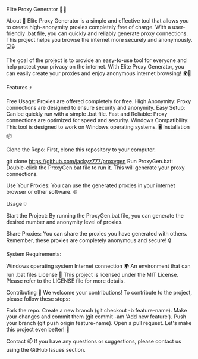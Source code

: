 Elite Proxy Generator 🚀🌐

About 📝
Elite Proxy Generator is a simple and effective tool that allows you to create high-anonymity proxies completely free of charge. With a user-friendly .bat file, you can quickly and reliably generate proxy connections. This project helps you browse the internet more securely and anonymously. 💻🔒

The goal of the project is to provide an easy-to-use tool for everyone and help protect your privacy on the internet. With Elite Proxy Generator, you can easily create your proxies and enjoy anonymous internet browsing! 🌍🔐

Features ⚡

Free Usage: Proxies are offered completely for free.
High Anonymity: Proxy connections are designed to ensure security and anonymity.
Easy Setup: Can be quickly run with a simple .bat file.
Fast and Reliable: Proxy connections are optimized for speed and security.
Windows Compatibility: This tool is designed to work on Windows operating systems. 🖥️
Installation 📦

Clone the Repo:
First, clone this repository to your computer.

git clone https://github.com/jackyz777/proxygen
Run ProxyGen.bat:
Double-click the ProxyGen.bat file to run it. This will generate your proxy connections.

Use Your Proxies:
You can use the generated proxies in your internet browser or other software. 🌐

Usage 💡

Start the Project:
By running the ProxyGen.bat file, you can generate the desired number and anonymity level of proxies.

Share Proxies:
You can share the proxies you have generated with others. Remember, these proxies are completely anonymous and secure! 🔒

System Requirements:

Windows operating system
Internet connection 🌍
An environment that can run .bat files
License 📜
This project is licensed under the MIT License. Please refer to the LICENSE file for more details.

Contributing 💬
We welcome your contributions! To contribute to the project, please follow these steps:

Fork the repo.
Create a new branch (git checkout -b feature-name).
Make your changes and commit them (git commit -am 'Add new feature').
Push your branch (git push origin feature-name).
Open a pull request.
Let's make this project even better! 🚀

Contact 📫
If you have any questions or suggestions, please contact us using the GitHub Issues section.
